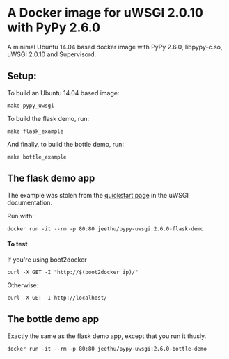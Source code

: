 A Docker image for uWSGI 2.0.10 with PyPy 2.6.0
===============================================

A minimal Ubuntu 14.04 based docker image with PyPy 2.6.0, libpypy-c.so, uWSGI 2.0.10 and Supervisord.

Setup:
---

To build an Ubuntu 14.04 based image:
```
make pypy_uwsgi
```

To build the flask demo, run:
```
make flask_example
```

And finally, to build the bottle demo, run:
```
make bottle_example
```

The flask demo app
---

The example was stolen from the [quickstart page](http://uwsgi-docs.readthedocs.org/en/latest/WSGIquickstart.html#deploying-flask) in the uWSGI documentation.

Run with:
```
docker run -it --rm -p 80:80 jeethu/pypy-uwsgi:2.6.0-flask-demo
```

#### To test
If you're using boot2docker

```
curl -X GET -I "http://$(boot2docker ip)/"
```

Otherwise:

```
curl -X GET -I http://localhost/
```


The bottle demo app
---

Exactly the same as the flask demo app, except that you run it thusly.

```
docker run -it --rm -p 80:80 jeethu/pypy-uwsgi:2.6.0-bottle-demo
```
